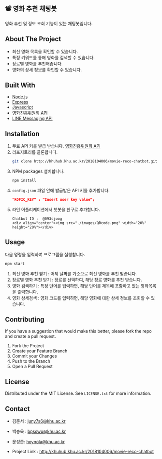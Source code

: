<!-- ABOUT THE PROJECT -->
## 📽️ 영화 추천 채팅봇
영화 추천 및 정보 조회 기능이 있는 채팅봇입니다.

## About The Project

* 최신 영화 목록을 확인할 수 있습니다.
* 특정 키워드를 통해 영화를 검색할 수 있습니다.
* 장르별 영화를 추천해줍니다.
* 영화의 상세 정보를 확인할 수 있습니다.

## Built With

* [Node.js](https://nodejs.org/ko/)
* [Express](https://expressjs.com/ko/)
* [Javascript](https://developer.mozilla.org/ko/docs/Web/JavaScript)
* [영화진흥위원회 API](https://www.kobis.or.kr)
* [LINE Messaging API](https://developers.line.biz/en/services/messaging-api/)


## Installation

1. 무료 API 키를 발급 받습니다. [영화진흥위원회 API](https://www.kobis.or.kr/kobisopenapi/homepg/main/main.do)
2. 리포지토리를 클론합니다.
   ```sh
   git clone http://khuhub.khu.ac.kr/2018104006/movie-reco-chatbot.git
   ```
3. NPM packages 설치합니다.
   ```sh
   npm install
   ```
4. `config.json` 파일 안에 발급받은 API 키를 추가합니다.
   ```json
   "KOFIC_KEY" : "Insert user key value";
   ```
5. 라인 어플리케이션에서 챗봇을 친구로 추가합니다.
   ```
   Chatbot ID :  @093sjoog
   <div align="center"><img src="./images/QRcode.png" width="20%" height="20%"></div>
   ```

<!-- USAGE EXAMPLES -->
## Usage
다음 명령을 입력하여 프로그램을 실행합니다.
   ```sh
   npm start
   ```
1. 최신 영화 추천 받기 : 어제 날짜를 기준으로 최신 영화를 추천 받습니다.
2. 장르별 영화 추천 받기 : 장르를 선택하여, 해당 장르 영화를 추천 받습니다.
3. 영화 검색하기 : 특정 단어를 입력하면, 해당 단어를 제목에 포함하고 있는 영화목록을 출력합니다.
4. 영화 상세검색 : 영화 코드를 입력하면, 해당 영화에 대한 상세 정보를 조회할 수 있습니다.


<!-- CONTRIBUTING -->
## Contributing

If you have a suggestion that would make this better, please fork the repo and create a pull request.
1. Fork the Project
2. Create your Feature Branch
3. Commit your Changes
4. Push to the Branch 
5. Open a Pull Request


<!-- LICENSE -->
## License
Distributed under the MIT License. See `LICENSE.txt` for more information.


<!-- CONTACT -->
## Contact

* 김준서 : juny7s6@khu.ac.kr
* 백승욱 : bpsswu@khu.ac.kr
* 문성준: hoynola@khu.ac.kr 

* Project Link : http://khuhub.khu.ac.kr/2018104006/movie-reco-chatbot
